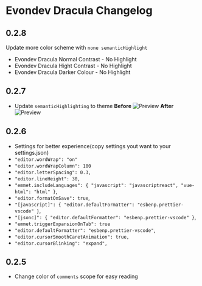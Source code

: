 # Evondev Dracula Changelog

## 0.2.8

Update more color scheme with `none semanticHighlight`

- Evondev Dracula Normal Contrast - No Highlight
- Evondev Dracula Hight Contrast - No Highlight
- Evondev Dracula Darker Colour - No Highlight

## 0.2.7

- Update `semanticHighlighting` to theme
  **Before**
  ![Preview](https://raw.githubusercontent.com/evondev/evondev-dracula/master/screenshots/none-semantic-highlight.png)
  **After**
  ![Preview](https://raw.githubusercontent.com/evondev/evondev-dracula/master/screenshots/semantic-highlight.png)

## 0.2.6

- Settings for better experience(copy settings yout want to your settings.json)
- `"editor.wordWrap": "on"`
- `"editor.wordWrapColumn": 100`
- `"editor.letterSpacing": 0.3,`
- `"editor.lineHeight": 30,`
- `"emmet.includeLanguages": { "javascript": "javascriptreact", "vue-html": "html" }`,
- `"editor.formatOnSave": true`,
- `"[javascript]": { "editor.defaultFormatter": "esbenp.prettier-vscode" }`,
- `"[jsonc]": { "editor.defaultFormatter": "esbenp.prettier-vscode" }`,
- `"emmet.triggerExpansionOnTab": true`
- `"editor.defaultFormatter": "esbenp.prettier-vscode"`,
- `"editor.cursorSmoothCaretAnimation": true,`
- `"editor.cursorBlinking": "expand",`

## 0.2.5

- Change color of `comments` scope for easy reading
